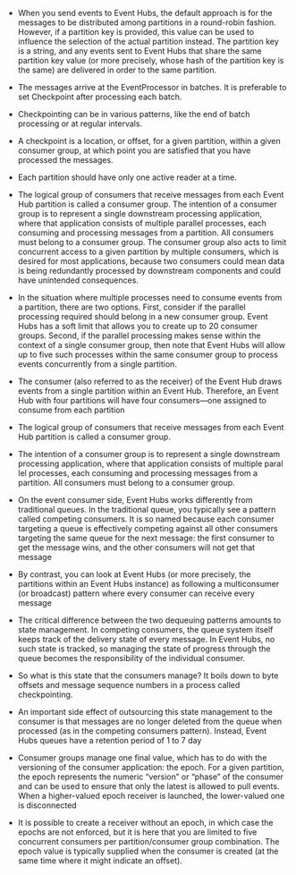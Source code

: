  - When you send events to Event Hubs, the default approach is for the messages to be distributed among partitions in a round-robin fashion. However, if a partition key is provided, this value can be used to influence the selection of the actual partition instead. The partition key is a string, and any events sent to Event Hubs that share the same partition key value (or more precisely, whose hash of the partition key is the same) are delivered in order to the same partition.

- The messages arrive at the EventProcessor in batches. It is preferable to set Checkpoint after processing each batch.

- Checkpointing can be in various patterns, like the end of batch processing or at regular intervals.

- A checkpoint is a location, or offset, for a given partition, within a given consumer group, at which point you are satisfied that you have processed the messages.

- Each partition should have only one active reader at a time.

- The logical group of consumers that receive messages from each Event Hub partition is called a consumer group. The intention of a consumer group is to represent a single downstream processing application, where that application consists of multiple parallel processes, each consuming and processing messages from a partition. All consumers must belong to a consumer group. The consumer group also acts to limit concurrent access to a given partition by multiple consumers, which is desired for most applications, because two consumers could mean data is being redundantly processed by downstream components and could have unintended consequences.

- In the situation where multiple processes need to consume events from a partition, there are two options. First, consider if the parallel processing required should belong in a new consumer group. Event Hubs has a soft limit that allows you to create up to 20 consumer groups. Second, if the parallel processing makes sense within the context of a single consumer group, then note that Event Hubs will allow up to five such processes within the same consumer group to process events concurrently from a single partition.


- The consumer (also referred to as the receiver) of the Event Hub draws events from a single partition within an Event Hub. Therefore, an Event Hub with four partitions will have four consumers—one assigned to consume from each partition

- The logical group of consumers that receive messages from each Event Hub partition is called a consumer group.

- The intention of a consumer group is to represent a single downstream processing application, where that application consists of multiple paral lel processes, each consuming and processing messages from a partition. All consumers must belong to a consumer group.

- On the event consumer side, Event Hubs works differently from traditional queues. In the traditional queue, you typically see a pattern called competing consumers. It is so named because each consumer targeting a queue is effectively competing against all other consumers targeting the same queue for the next message: the first consumer to get the message wins, and the other consumers will not get that message

- By contrast, you can look at Event Hubs (or more precisely, the partitions within an Event Hubs instance) as following a multiconsumer (or broadcast) pattern where every consumer can receive every message

- The critical difference between the two dequeuing patterns amounts to state management. In competing consumers, the queue system itself keeps track of the delivery state of every message. In Event Hubs, no such state is tracked, so managing the state of progress through the queue becomes the responsibility of the individual consumer.

- So what is this state that the consumers manage? It boils down to byte offsets and message sequence numbers in a process called checkpointing.

- An important side effect of outsourcing this state management to the consumer is that messages are no longer deleted from the queue when processed (as in the competing consumers pattern). Instead, Event Hubs queues have a retention period of 1 to 7 day

- Consumer groups manage one final value, which has to do with the versioning of the consumer application: the epoch. For a given partition, the epoch represents the numeric “version” or “phase” of the consumer and can be used to ensure that only the latest is allowed to pull events. When a higher-valued epoch receiver is launched, the lower-valued one is disconnected

- It is possible to create a receiver without an epoch, in which case the epochs are not enforced, but it is here that you are limited to five concurrent consumers per partition/consumer group combination. The epoch value is typically supplied when the consumer is created (at the same time where it might indicate an offset).
